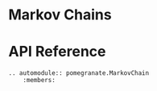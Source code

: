 Markov Chains
=============

API Reference
=============

```eval_rst
.. automodule:: pomegranate.MarkovChain
	:members:
```